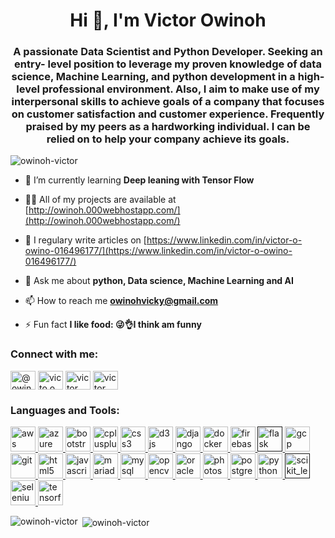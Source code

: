 <h1 align="center">Hi 👋, I'm Victor Owinoh</h1>
<h3 align="center">A passionate Data Scientist and Python Developer. Seeking an entry- level position to leverage my proven knowledge of data science, Machine Learning, and python development in a high-level professional environment. Also, I aim to make use of my interpersonal skills to achieve goals of a company that focuses on customer satisfaction and customer experience. Frequently praised by my peers as a hardworking individual. I can be relied on to help your company achieve its goals.</h3>

<p align="left"> <img src="https://komarev.com/ghpvc/?username=owinoh-victor" alt="owinoh-victor" /> </p>

- 🌱 I’m currently learning **Deep leaning with Tensor Flow**

- 👨‍💻 All of my projects are available at [http://owinoh.000webhostapp.com/](http://owinoh.000webhostapp.com/)

- 📝 I regulary write articles on [https://www.linkedin.com/in/victor-o-owino-016496177/](https://www.linkedin.com/in/victor-o-owino-016496177/)

- 💬 Ask me about **python, Data science, Machine Learning and AI**

- 📫 How to reach me **owinohvicky@gmail.com**

- ⚡ Fun fact **I like food: 😜👌I think am funny**

<p align="left">
<h3 align="left">Connect with me:</h3>
<a href="https://twitter.com/owinoh_victor" target="blank"><img align="center" src="https://cdn.jsdelivr.net/npm/simple-icons@3.0.1/icons/twitter.svg" alt="@owinoh_victor" height="30" width="40" /></a>
<a href="https://www.linkedin.com/in/victor-o-owino-016496177/" target="blank"><img align="center" src="https://cdn.jsdelivr.net/npm/simple-icons@3.0.1/icons/linkedin.svg" alt="victo o. owino" height="30" width="40" /></a>
<a href="https://www.kaggle.com/owinoh" target="blank"><img align="center" src="https://cdn.jsdelivr.net/npm/simple-icons@3.0.1/icons/kaggle.svg" alt="victor owinoh" height="30" width="40" /></a>
<a href="https://www.facebook.com/owinoh.victor/" target="blank"><img align="center" src="https://cdn.jsdelivr.net/npm/simple-icons@3.0.1/icons/facebook.svg" alt="victor owinoh" height="30" width="40" /></a>
</p>

<h3 align="left">Languages and Tools:</h3>
<p align="left"> <a href="https://aws.amazon.com" target="_blank"> <img src="https://devicons.github.io/devicon/devicon.git/icons/amazonwebservices/amazonwebservices-original-wordmark.svg" alt="aws" width="40" height="40"/> </a> <a href="https://azure.microsoft.com/en-in/" target="_blank"> <img src="https://www.vectorlogo.zone/logos/microsoft_azure/microsoft_azure-icon.svg" alt="azure" width="40" height="40"/> </a> <a href="https://getbootstrap.com" target="_blank"> <img src="https://devicons.github.io/devicon/devicon.git/icons/bootstrap/bootstrap-plain.svg" alt="bootstrap" width="40" height="40"/> </a> <a href="https://www.w3schools.com/cpp/" target="_blank"> <img src="https://devicons.github.io/devicon/devicon.git/icons/cplusplus/cplusplus-original.svg" alt="cplusplus" width="40" height="40"/> </a> <a href="https://www.w3schools.com/css/" target="_blank"> <img src="https://devicons.github.io/devicon/devicon.git/icons/css3/css3-original-wordmark.svg" alt="css3" width="40" height="40"/> </a> <a href="https://d3js.org/" target="_blank"> <img src="https://devicons.github.io/devicon/devicon.git/icons/d3js/d3js-original.svg" alt="d3js" width="40" height="40"/> </a> <a href="https://www.djangoproject.com/" target="_blank"> <img src="https://devicons.github.io/devicon/devicon.git/icons/django/django-original.svg" alt="django" width="40" height="40"/> </a> <a href="https://www.docker.com/" target="_blank"> <img src="https://devicons.github.io/devicon/devicon.git/icons/docker/docker-original-wordmark.svg" alt="docker" width="40" height="40"/> </a> <a href="https://firebase.google.com/" target="_blank"> <img src="https://www.vectorlogo.zone/logos/firebase/firebase-icon.svg" alt="firebase" width="40" height="40"/> </a> <a href="" target="_blank"> <img src="https://www.vectorlogo.zone/logos/pocoo_flask/pocoo_flask-icon.svg" alt="flask" width="40" height="40"/> </a> <a href="https://cloud.google.com" target="_blank"> <img src="https://www.vectorlogo.zone/logos/google_cloud/google_cloud-icon.svg" alt="gcp" width="40" height="40"/> </a> <a href="https://git-scm.com/" target="_blank"> <img src="https://www.vectorlogo.zone/logos/git-scm/git-scm-icon.svg" alt="git" width="40" height="40"/> </a> <a href="https://www.w3.org/html/" target="_blank"> <img src="https://devicons.github.io/devicon/devicon.git/icons/html5/html5-original-wordmark.svg" alt="html5" width="40" height="40"/> </a> <a href="https://developer.mozilla.org/en-US/docs/Web/JavaScript" target="_blank"> <img src="https://devicons.github.io/devicon/devicon.git/icons/javascript/javascript-original.svg" alt="javascript" width="40" height="40"/> </a> <a href="https://mariadb.org/" target="_blank"> <img src="https://www.vectorlogo.zone/logos/mariadb/mariadb-icon.svg" alt="mariadb" width="40" height="40"/> </a> <a href="https://www.mysql.com/" target="_blank"> <img src="https://devicons.github.io/devicon/devicon.git/icons/mysql/mysql-original-wordmark.svg" alt="mysql" width="40" height="40"/> </a> <a href="https://opencv.org/" target="_blank"> <img src="https://www.vectorlogo.zone/logos/opencv/opencv-icon.svg" alt="opencv" width="40" height="40"/> </a> <a href="https://www.oracle.com/" target="_blank"> <img src="https://devicons.github.io/devicon/devicon.git/icons/oracle/oracle-original.svg" alt="oracle" width="40" height="40"/> </a> <a href="https://www.photoshop.com/en" target="_blank"> <img src="https://devicons.github.io/devicon/devicon.git/icons/photoshop/photoshop-plain.svg" alt="photoshop" width="40" height="40"/> </a> <a href="https://www.postgresql.org" target="_blank"> <img src="https://devicons.github.io/devicon/devicon.git/icons/postgresql/postgresql-original-wordmark.svg" alt="postgresql" width="40" height="40"/> </a> <a href="https://www.python.org" target="_blank"> <img src="https://devicons.github.io/devicon/devicon.git/icons/python/python-original.svg" alt="python" width="40" height="40"/> </a> <a href="" target="_blank"> <img src="https://upload.wikimedia.org/wikipedia/commons/0/05/Scikit_learn_logo_small.svg" alt="scikit_learn" width="40" height="40"/> </a> <a href="https://www.selenium.dev" target="_blank"> <img src="https://raw.githubusercontent.com/detain/svg-logos/780f25886640cef088af994181646db2f6b1a3f8/svg/selenium-logo.svg" alt="selenium" width="40" height="40"/> </a> <a href="https://www.tensorflow.org" target="_blank"> <img src="https://www.vectorlogo.zone/logos/tensorflow/tensorflow-icon.svg" alt="tensorflow" width="40" height="40"/> </a> </p>

<p><img align="left" src="https://github-readme-stats.vercel.app/api/top-langs/?username=owinoh-victor&layout=compact" alt="owinoh-victor" /></p>

<p>&nbsp;<img align="center" src="https://github-readme-stats.vercel.app/api?username=owinoh-victor&show_icons=true" alt="owinoh-victor" /></p>
